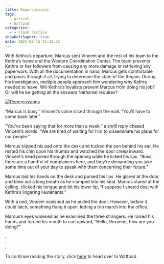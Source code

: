 ```yaml
---
title: Repercussions
tags:
  - Arrival
  - Wattpad
categories:
  - - Flash Fiction
showKofiSuport: true
date: 2021-03-15 21:32:32
---
```


With Kethra’s departure, Marcus sent Vincent and the rest of his team to the Kethra’s home and the Western Coordination Center. The team prevents Kethra or her followers from causing any more damage or retrieving any paperwork. With all the documentation in hand, Marcus gets comfortable and pours through it all, trying to determine the state of the Region. During his investigation, multiple people approach him wondering why Kethra needed to leave.<!-- more --> Will Kethra’s loyalists prevent Marcus from doing his job? Or will he be getting all the answers Nathaniel requires?

<div class="center">

[![Repercussions](/images/covers/arrival.png "Repercussions")](https://www.wattpad.com/1040714245-arrival-repercussions)

</div>

“Marcus is busy,” Vincent’s voice sliced through the wall. “You’ll have to come back later.”

“You’ve been saying that for more than a week,” a shrill reply chased Vincent’s words. “We are tired of waiting for him to disseminate his plans for our people.”

Marcus slipped his pad onto the desk and tucked the pen behind his ear. He rested his chin upon his thumbs and watched the door creep inward. Vincent’s head poked through the opening while he licked his lips. “Boss, there are a handful of complainers here, and they’re demanding you take some time out of your day to speak with them concerning their future.”

Marcus laid his hands on the desk and pursed his lips. He glared at the door and blew out a long breath as he slumped into his seat. Marcus stared at the ceiling, clicked his tongue and bit his lower lip, “I suppose I should deal with Kethra’s lingering lieutenants.”

With a nod, Vincent vanished as he pulled the door. However, before it could latch, something flung it open, letting a trio march into the office.

Marcus’s eyes widened as he examined the three strangers. He raised his hands and forced his mouth to curl upward, “Hello, Roxanne, how are you doing?”

<div class="center story-ellipses">

.</br>
.</br>
.</br>

</div>

<div>

To continue reading the story, click [here](https://www.wattpad.com/1040714245-arrival-repercussions) to head over to Wattpad.

</div>